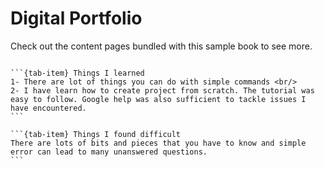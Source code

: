 # Digital Portfolio

Check out the content pages bundled with this sample book to see more.

```{tableofcontents}
```

````{tab-set}
```{tab-item} Things I learned
1- There are lot of things you can do with simple commands <br/>
2- I have learn how to create project from scratch. The tutorial was easy to follow. Google help was also sufficient to tackle issues I have encountered.
```

```{tab-item} Things I found difficult
There are lots of bits and pieces that you have to know and simple error can lead to many unanswered questions.
```
````
